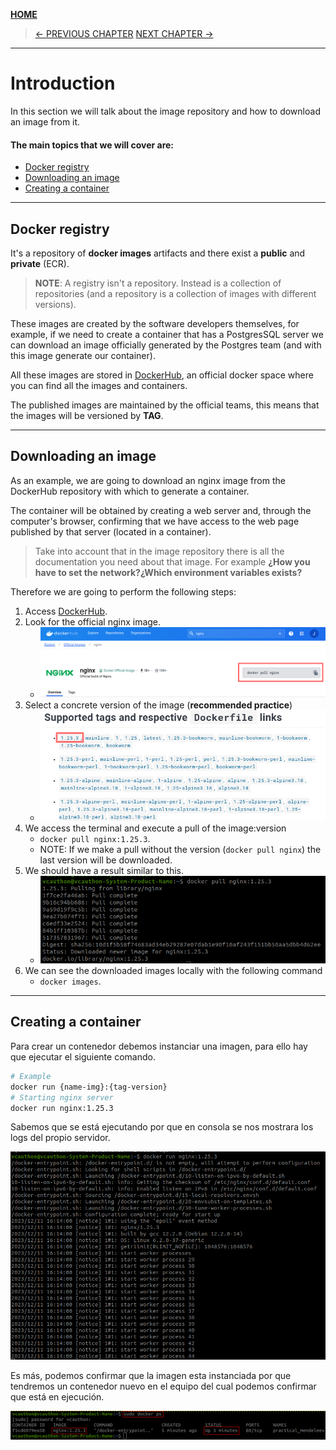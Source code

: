 [__HOME__](../../README.md)

> [<- PREVIOUS CHAPTER](./1-installation.md) [NEXT CHAPTER ->](./3-containers.md)
---
# Introduction

In this section we will talk about the image repository and how to download an image from it.

#### The main topics that we will cover are:
- [Docker registry](#docker-registry)
- [Downloading an image](#downloading-an-image)
- [Creating a container](#creating-a-container)

---

## Docker registry

It's a repository of __docker images__ artifacts and there exist a __public__ and __private__ (ECR).

> __NOTE__: A registry isn't a repository. Instead is a collection of repositories (and a repository is a collection of images with different versions).

These images are created by the software developers themselves, for example, if we need to create a container that has a PostgresSQL server we can download an image officially generated by the Postgres team (and with this image generate our container).

All these images are stored in [DockerHub](https://hub.docker.com/), an official docker space where you can find all the images and containers.

The published images are maintained by the official teams, this means that the images will be versioned by __TAG__.

---

## Downloading an image

As an example, we are going to download an nginx image from the DockerHub repository with which to generate a container.

The container will be obtained by creating a web server and, through the computer's browser, confirming that we have access to the web page published by that server (located in a container).

> Take into account that in the image repository there is all the documentation you need about that image. For example __¿How you have to set the network?¿Which environment variables exists?__

Therefore we are going to perform the following steps:
1. Access [DockerHub](https://hub.docker.com/).
2. Look for the official nginx image.
    - ![nginx](static/nginx.png)
3. Select a concrete version of the image (__recommended practice__)
    - ![concrete version](static/concrete_version.png)
4. We access the terminal and execute a pull of the image:version
    - `docker pull nginx:1.25.3`.
    - NOTE: If we make a pull without the version (`docker pull nginx`) the last version will be downloaded.
5. We should have a result similar to this.
    - ![download_img](static/download_img.png)
6. We can see the downloaded images locally with the following command
    - `docker images`.

---

## Creating a container

Para crear un contenedor debemos instanciar una imagen, para ello hay que ejecutar el siguiente comando.

```bash
# Example
docker run {name-img}:{tag-version}
# Starting nginx server
docker run nginx:1.25.3
```

Sabemos que se está ejecutando por que en consola se nos mostrara los logs del propio servidor.

![nginx logs](static/nginx_logs.png)

Es más, podemos confirmar que la imagen esta instanciada por que tendremos un contenedor nuevo en el equipo del cual podemos confirmar que está en ejecución.

![Containers](static/list_container.png)
